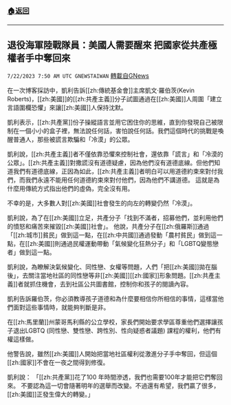 ###  [:house:返回](README.md)
---


## 退役海軍陸戰隊員：美國人需要醒來 把國家從共產極權者手中奪回來
`7/22/2023 7:50 AM UTC GNEWSTAIWAN` [轉載自GNews](https://gnews.org/articles/1479531)

在一次博客採訪中，凱利告訴[[zh:傳統基金會]]主席凱文·羅伯茨(Kevin Roberts)，[[zh:美國]]的[[zh:共產主義]]分子試圖通過在[[zh:美國]]人周圍「建立言語圍欄恐懼」來讓[[zh:美國]]人保持沈默。

 凱利表示，[[zh:共產黨]]份子操縱語言並用它困住你的思維，直到你發現自己被限制在一個小小的盒子裡，無法說任何話，害怕說任何話。我們這個時代的挑戰是喚醒普通人，那些被謊言欺騙和「冷漠」的公眾。

凱利說，[[zh:共產主義]]者不僅依靠恐懼來控制社會，還依靠「謊言」和「冷漠的公眾」。[[zh:共產主義]]對撒謊沒有道德疑慮，因為他們沒有道德底線。但他們知道我們有道德底線，正因為如此，[[zh:共產主義]]者明白可以用道德約束來對付我們，而我們永遠不能用任何道德約束來對付他們，因為他們不講道德。 這就是為什麼用傳統方式指出他們的虛偽，完全沒有用。

不幸的是，大多數人對[[zh:美國]]社會發生的向左的轉變仍然「冷漠」。

凱利說，為了在[[zh:美國]]立足，共產分子「找到不滿者，招募他們，並利用他們的憤怒和痛苦來摧毀[[zh:美國]]社會」。
他說，共產分子在[[zh:俄羅斯]]通過「[[zh:城市]]貧民」做到這一點，在[[zh:中共國]]通過發動「農村貧民」做到這一點，在[[zh:美國]]則通過民權運動帶動「氣候變化狂熱分子」和「LGBTQ變態戀者」做到這一點。

凱利說，為瞭解決氣候變化、同性戀、女權等問題，人們「把[[zh:美國]]拋在腦後」，去關注當地社區的同性戀等非[[zh:美國]][[zh:國家]]形象問題。[[zh:共產主義]]者就抓住機會，去到社區公共圖書館，控制你和孩子的閱讀內容。

凱利告訴羅伯茨，你必須教導孩子道德和為什麼要相信你所相信的事情，這樣當他們面對這些事情時，就能夠判斷是非。

在[[zh:馬里蘭]]州蒙哥馬利縣的公立學校，家長們開始要求學區尊重他們選擇讓孩子退出LGBTQ (同性戀、雙性戀、跨性別、性向疑惑者議題) 課程的權利，他們有權這樣做。

他警告說，雖然[[zh:美國]]人開始把當地社區權利從激進分子手中奪回，但這個[[zh:國家]]不會在一夜之間得到修復。

凱利說： 「[[zh:共產黨]]花了100 年時間滲透，我們也需要100年才能把它們奪回來。 不要認為這一切會隨著明年的選舉而改變。不過還有希望，我們贏了很多，[[zh:美國]]正發生偉大的轉變。」
